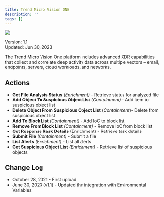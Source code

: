 ```yaml
---
title: Trend Micro Vision ONE
description: ''
tags: []
---
```


![](/img/platform-services/automation-service/app-central/logos/trend-micro-vision-one.png)

Version: 1.1  
Updated: Jun 30, 2023

The Trend Micro Vision One platform includes advanced XDR capabilities that collect and correlate deep activity data across multiple vectors – email, endpoints, servers, cloud workloads, and networks.

## Actions

* **Get File Analysis Status** *(Enrichment)* - Retrieve status for analyzed file
* **Add Object To Suspicious Object List** *(Containment)* - Add item to suspicious object list
* **Delete Object From Suspicious Object List** (*Containment*)*-* Delete from suspicious object list
* **Add To Block List** *(Containment) -* Add IoC to block list
* **Remove From Block List** *(Containment)* - Remove IoC from block list
* **Get Response Rask Details** (Enrichment) *-* Retrieve task details
* **Submit File** *(Containment)* - Submit a file
* **List Alerts** *(Enrichment) -* List all alerts
* **Get Suspicious Object List** *(Enrichment) -* Retrieve list of suspicious objects

## Change Log

* October 28, 2021 - First upload
* June 30, 2023 (v1.1) - Updated the integration with Environmental Variables
